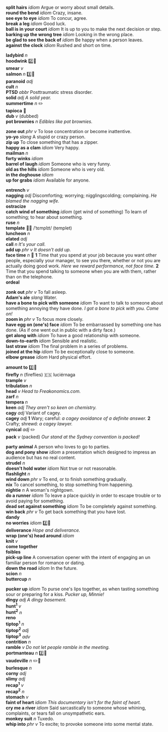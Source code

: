 
__split hairs__ _idiom_ Argue or worry about small details.  
__round the bend__ _idiom_ Crazy, insane.  
__see eye to eye__ _idiom_ To concur, agree.  
__break a leg__ _idiom_ Good luck.  
__ball is in your court__ _idiom_ It is up to you to make the next decision or step.  
__barking up the wrong tree__ _idiom_ Looking in the wrong place.  
__be glad to see the back of__ _idiom_ Be happy when a person leaves.  
__against the clock__ _idiom_ Rushed and short on time.  

__ladybird__ _n_  
__hoodwink__ :two::hammer:  
__smear__ _v_  
__salmon__ _n_ :three::hammer:  
__paranoid__ _adj_  
__cult__ _n_  
__PTSD__ _abbr_ Posttraumatic stress disorder.  
__solid__ _adj_ _A solid year._  
__summertime__ _n_ :pencil2:  
__tapioca__ :mega:  
__dub__ _v_ (dubbed)  
__pot brownies__ _n_ _Edibles like pot brownies._  

__zone out__ _phr v_ To lose concentration or become inattentive.  
__yo-yo__ _slang_ A stupid or crazy person.  
__zip up__ To close something that has a zipper.  
__happy as a clam__ _idiom_ Very happy.  
__mailman__ _n_  
__forty winks__ _idiom_  
__barrel of laugh__ _idiom_ Someone who is very funny.  
__old as the hills__ _idiom_ Someone who is very old.  
__in the doghouse__ _idiom_  
__up for grabs__ _idiom_ Available for anyone.  

__entrench__ _v_  
__nagging__ _adj_ Discomforting; worrying; nigglingscolding; complaining. _He blamed the nagging wife._  
__ostracize__  
__catch wind of something__ _idiom_ (get wind of something) To learn of something; to hear about something.  
__ruse__ _n_  
__template__ :dart::mega: /ˈtɛmplɪt/ (templet)  
__luncheon__ _n_  
__elated__ _adj_  
__call__ _n_ _It's your call._  
__add up__ _phr v_ _It doesn't add up._  
__face time__ _n_ :dart: __1__ Time that you spend at your job because you want other people, especially your manager, to see you there, whether or not you are actually doing good work. _Here we reward performance, not face time._ __2__ Time that you spend talking to someone when you are with them, rather than on the telephone.  
__ordeal__  

__zonk out__ _phr v_ To fall asleep.  
__Adam's ale__ _slang_ Water.  
__have a bone to pick with someone__ _idiom_ To want to talk to someone about something annoying they have done. _I got a bone to pick with you. Come on!_  
__zoom in__ _phr v_ To focus more closely.  
__have egg on (one's) face__ _idiom_ To be embarrassed by something one has done. (As if one went out in public with a dirty face.)  
__get along with__ _idiom_ To have a good relationship with someone.  
__down-to-earth__ _idiom_ Sensible and realistic.  
__last straw__ _idiom_ The final problem in a series of problems.  
__joined at the hip__ _idiom_ To be exceptionally close to someone.  
__elbow grease__ _idiom_ Hard physical effort.  

__amount to__ :two::hammer:  
__firefly__ _n_ (fireflies) :es: luciérnaga  
__trample__ _v_  
__tribulation__ _n_  
__head__ _v_ _Head to Freakonomics.com._  
__zarf__ _n_  
__tempera__ _n_  
__keen__ _adj_ _They aren't so keen on chemistry._  
__cagy__ _adj_ Variant of cagey.  
__cagey__ _adj_ __1__ Wary; careful: _a cagey avoidance of a definite answer._ __2__ Crafty; shrewd: _a cagey lawyer._  
__cynical__ _adj_ :pencil2:  
__pack__ _v_ (packed) _Our stand at the Sydney convention is packed!_  

__party animal__ A person who loves to go to parties.  
__dog and pony show__ _idiom_ a presentation which designed to impress an audience but has no real content.  
__strudel__ _n_  
__doesn't hold water__ _idiom_ Not true or not reasonable.  
__flashlight__ _n_  
__wind down__ _phr v_ To end, or to finish something gradually.  
__nix__ To cancel something, to stop something from happening.  
__nightie__ _n_ A woman's nightgown.  
__do a runner__ _idiom_ To leave a place quickly in order to escape trouble or to avoid paying for something.  
__dead set against something__ _idiom_ To be completely against something.  
__win back__ _phr v_ To get back something that you have lost.  
__dandy__  
__no worries__ _idiom_ :two::hammer:  
__deliverance__ _Hope and deliverance._  
__wrap (one's) head around__ _idiom_  
__knit__ _v_  
__come together__  
__foibles__  
__pick-up line__ A conversation opener with the intent of engaging an un familiar person for romance or dating.  
__down the road__ _idiom_ In the future.  
__scion__ _n_  
__buttercup__ _n_  

__pucker up__ _idiom_ To purse one's lips together, as when tasting something sour or preparing for a kiss. _Pucker up, Minnie!_  
__dingy__ _adj_ _A dingy basement._  
__hunt<sup>1</sup>__ _v_  
__hunt<sup>2</sup>__ _n_  
__reno__  
__tiptop<sup>1</sup>__ _n_  
__tiptop<sup>2</sup>__ _adj_  
__tiptop<sup>3</sup>__ _adv_  
__contrition__ _n_  
__ramble__ _v_ _Do not let people ramble in the meeting._  
__portmanteau__ _n_ :two::mega:  
__vaudeville__ _n_ :pencil2::mega:  
__burlesque__ _n_  
__corny__ _adj_  
__slimy__ _adj_  
__recap<sup>1</sup>__ _v_  
__recap<sup>2</sup>__ _n_  
__stomach__ _v_  
__faint of heart__ _idiom_ _This documentary isn't for the faint of heart._  
__cry me a river__ _idiom_ Said sarcastically to someone whose whining, complaints, or tears fall on unsympathetic ears.  
__monkey suit__ _n_ Tuxedo.  
__whip into__ _phr v_ To excite; to provoke someone into some mental state.  
